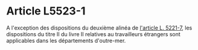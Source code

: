 # Article L5523-1

A l'exception des dispositions du deuxième alinéa de [l'article L. 5221-7][1], les dispositions du titre II du livre II relatives au travailleurs étrangers sont applicables dans les départements d'outre-mer.

 [1]: /affichCodeArticle.do?cidTexte=LEGITEXT000006072050&idArticle=LEGIARTI000006903737&dateTexte=&categorieLien=cid
